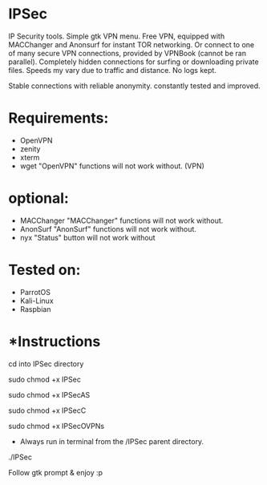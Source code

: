 # IPSec
  IP Security tools. Simple gtk VPN menu. Free VPN, equipped with MACChanger and Anonsurf for instant TOR networking. Or connect to one of many secure VPN              connections, provided by VPNBook (cannot be ran parallel). Completely hidden connections for surfing or downloading private files.
  Speeds my vary due to traffic and distance.  No logs kept. 

  Stable connections with reliable anonymity. constantly tested and improved.
 
# Requirements:
- OpenVPN
- zenity
- xterm
- wget  "OpenVPN" functions will not work without. (VPN) 

# optional: 
- MACChanger    "MACChanger" functions will not work without.
- AnonSurf    "AnonSurf" functions will not work without.
- nyx   "Status" button will not work without

# Tested on:
- ParrotOS
- Kali-Linux
- Raspbian

# *Instructions 
  cd into IPSec directory 
  
  sudo chmod +x IPSec
  
  sudo chmod +x IPSecAS
  
  sudo chmod +x IPSecC
  
  sudo chmod +x IPSecOVPNs
  
 - Always run in terminal from the /IPSec parent directory.
  
  ./IPSec
  
  Follow gtk prompt & enjoy :p
#
#
#
